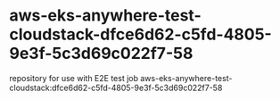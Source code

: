 # aws-eks-anywhere-test-cloudstack-dfce6d62-c5fd-4805-9e3f-5c3d69c022f7-58
repository for use with E2E test job aws-eks-anywhere-test-cloudstack:dfce6d62-c5fd-4805-9e3f-5c3d69c022f7-58
